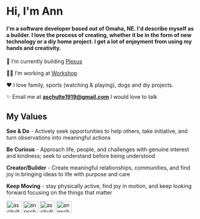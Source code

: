 # Hi, I'm Ann
#### I'm a software developer based out of Omaha, NE. I'd describe myself as a builder. I love the process of creating, whether it be in the form of new technology  or a diy home project. I get a lot of enjoyment from using my hands and creativity.

🧱 I’m currently building  [Plexus]()

👩‍💻 I’m working at  [Workshop](https://www.useworkshop.com/)

❤️ I love family, sports (watching & playing), dogs and diy projects.

✨ Email me at **aschulte1919@gmail.com** I would love to talk

## My Values

**See & Do** - Actively seek opportunities to help others, take initiative, and turn observations into meaningful actions

**Be Curious** - Approach life, people, and challenges with genuine interest and kindness; seek to understand before being understood

**Creator/Builder** - Create meaningful relationships, communities, and find joy in bringing ideas to life with purpose and care

**Keep Moving** - stay physically active, find joy in motion, and keep looking forward focusing on the things that matter


<p align="left">
<a href="https://codepen.io/aschulte1919" target="blank"><img align="center" src="https://raw.githubusercontent.com/rahuldkjain/github-profile-readme-generator/master/src/images/icons/Social/codepen.svg" alt="aschulte1919" height="30" width="40" /></a>
<a href="https://linkedin.com/in/annschulte" target="blank"><img align="center" src="https://raw.githubusercontent.com/rahuldkjain/github-profile-readme-generator/master/src/images/icons/Social/linked-in-alt.svg" alt="annschulte" height="30" width="40" /></a>
<a href="https://codesandbox.com/aschulte1919" target="blank"><img align="center" src="https://raw.githubusercontent.com/rahuldkjain/github-profile-readme-generator/master/src/images/icons/Social/codesandbox.svg" alt="aschulte1919" height="30" width="40" /></a>
<a href="https://instagram.com/annschulte" target="blank"><img align="center" src="https://raw.githubusercontent.com/rahuldkjain/github-profile-readme-generator/master/src/images/icons/Social/instagram.svg" alt="annschulte" height="30" width="40" /></a>
</p>
